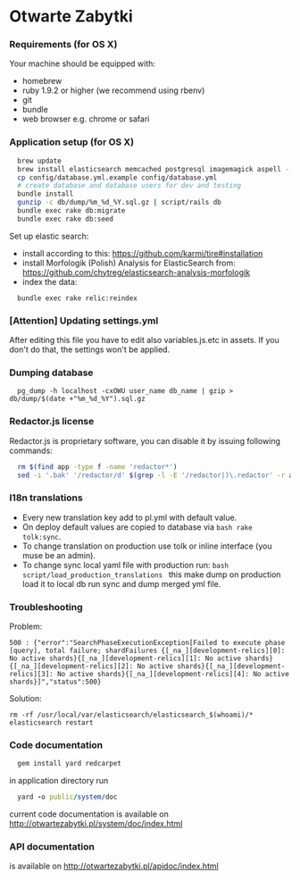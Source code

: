 # Otwarte Zabytki

### Requirements (for OS X)
Your machine should be equipped with:
  - homebrew
  - ruby 1.9.2 or higher (we recommend using rbenv)
  - git
  - bundle
  - web browser e.g. chrome or safari

### Application setup (for OS X)

```bash
  brew update
  brew install elasticsearch memcached postgresql imagemagick aspell --lang=pl
  cp config/database.yml.example config/database.yml
  # create database and database users for dev and testing
  bundle install
  gunzip -c db/dump/%m_%d_%Y.sql.gz | script/rails db
  bundle exec rake db:migrate
  bundle exec rake db:seed
```

Set up elastic search:

 - install according to this: https://github.com/karmi/tire#installation
 - install Morfologik (Polish) Analysis for ElasticSearch from: https://github.com/chytreg/elasticsearch-analysis-morfologik
 - index the data:

```bash:
  bundle exec rake relic:reindex
```

### [Attention] Updating settings.yml

After editing this file you have to edit also variables.js.etc in assets.
If you don't do that, the settings won't be applied.

### Dumping database

```bash:
  pg_dump -h localhost -cxOWU user_name db_name | gzip > db/dump/$(date +"%m_%d_%Y").sql.gz
```

### Redactor.js license

Redactor.js is proprietary software, you can disable it by issuing following commands:

```bash
  rm $(find app -type f -name 'redactor*')
  sed -i '.bak' '/redactor/d' $(grep -l -E '/redactor|)\.redactor' -r app)
```

### I18n translations

  - Every new translation key add to pl.yml with default value.
  - On deploy default values are copied to database via ```bash rake tolk:sync```.
  - To change translation on production use tolk or inline interface (you muse be an admin).
  - To change sync local yaml file with production run:
  ```bash script/load_production_translations ```
  this make dump on production load it to local db run sync and dump merged yml file.

### Troubleshooting

Problem:

    500 : {"error":"SearchPhaseExecutionException[Failed to execute phase [query], total failure; shardFailures {[_na_][development-relics][0]: No active shards}{[_na_][development-relics][1]: No active shards}{[_na_][development-relics][2]: No active shards}{[_na_][development-relics][3]: No active shards}{[_na_][development-relics][4]: No active shards}]","status":500}

Solution:

    rm -rf /usr/local/var/elasticsearch/elasticsearch_$(whoami)/*
    elasticsearch restart

### Code documentation
```bash
  gem install yard redcarpet
```
in application directory run
```ruby
  yard -o public/system/doc
```
current code documentation is available on http://otwartezabytki.pl/system/doc/index.html

### API documentation
is available on http://otwartezabytki.pl/apidoc/index.html


